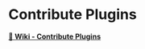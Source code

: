 # Contribute Plugins

[**🐝 Wiki - Contribute Plugins**](https://github.com/sschmid/bee/wiki/Contribute-Plugins)
